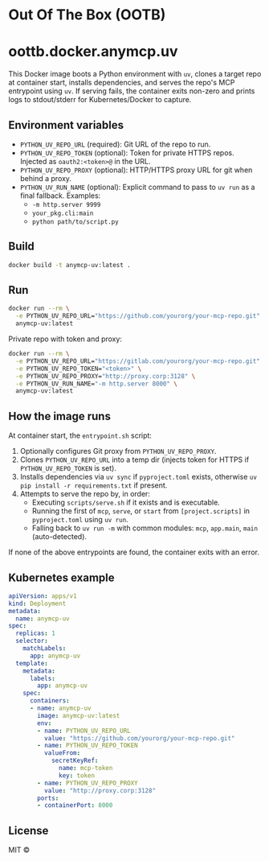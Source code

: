 # Out Of The Box (OOTB)
# oottb.docker.anymcp.uv

This Docker image boots a Python environment with `uv`, clones a target repo at container start, installs dependencies, and serves the repo's MCP entrypoint using `uv`. If serving fails, the container exits non-zero and prints logs to stdout/stderr for Kubernetes/Docker to capture.

## Environment variables

- `PYTHON_UV_REPO_URL` (required): Git URL of the repo to run.
- `PYTHON_UV_REPO_TOKEN` (optional): Token for private HTTPS repos. Injected as `oauth2:<token>@` in the URL.
- `PYTHON_UV_REPO_PROXY` (optional): HTTP/HTTPS proxy URL for git when behind a proxy.
- `PYTHON_UV_RUN_NAME` (optional): Explicit command to pass to `uv run` as a final fallback. Examples:
  - `-m http.server 9999`
  - `your_pkg.cli:main`
  - `python path/to/script.py`

## Build

```bash
docker build -t anymcp-uv:latest .
```

## Run

```bash
docker run --rm \
  -e PYTHON_UV_REPO_URL="https://github.com/yourorg/your-mcp-repo.git" \
  anymcp-uv:latest
```

Private repo with token and proxy:

```bash
docker run --rm \
  -e PYTHON_UV_REPO_URL="https://gitlab.com/yourorg/your-mcp-repo.git" \
  -e PYTHON_UV_REPO_TOKEN="<token>" \
  -e PYTHON_UV_REPO_PROXY="http://proxy.corp:3128" \
  -e PYTHON_UV_RUN_NAME="-m http.server 8000" \
  anymcp-uv:latest
```

## How the image runs

At container start, the `entrypoint.sh` script:

1. Optionally configures Git proxy from `PYTHON_UV_REPO_PROXY`.
2. Clones `PYTHON_UV_REPO_URL` into a temp dir (injects token for HTTPS if `PYTHON_UV_REPO_TOKEN` is set).
3. Installs dependencies via `uv sync` if `pyproject.toml` exists, otherwise `uv pip install -r requirements.txt` if present.
4. Attempts to serve the repo by, in order:
   - Executing `scripts/serve.sh` if it exists and is executable.
   - Running the first of `mcp`, `serve`, or `start` from `[project.scripts]` in `pyproject.toml` using `uv run`.
   - Falling back to `uv run -m` with common modules: `mcp`, `app.main`, `main` (auto-detected).

If none of the above entrypoints are found, the container exits with an error.

## Kubernetes example

```yaml
apiVersion: apps/v1
kind: Deployment
metadata:
  name: anymcp-uv
spec:
  replicas: 1
  selector:
    matchLabels:
      app: anymcp-uv
  template:
    metadata:
      labels:
        app: anymcp-uv
    spec:
      containers:
      - name: anymcp-uv
        image: anymcp-uv:latest
        env:
        - name: PYTHON_UV_REPO_URL
          value: "https://github.com/yourorg/your-mcp-repo.git"
        - name: PYTHON_UV_REPO_TOKEN
          valueFrom:
            secretKeyRef:
              name: mcp-token
              key: token
        - name: PYTHON_UV_REPO_PROXY
          value: "http://proxy.corp:3128"
        ports:
        - containerPort: 8000
```

## License

MIT ©
